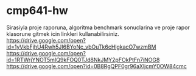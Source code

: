 # cmp641-hw
Sirasiyla proje raporuna, algoritma benchmark sonuclarina ve proje rapor klasorune gitmek icin linkleri kullanabilirsiniz.
https://drive.google.com/open?id=1yVkbFjhU4Rwh5JI6BYoNc_vbOuTk6cHlgkacO7wzmBM
https://drive.google.com/open?id=1RTWrjYNOT5mIQ9kFOQ0TJd8NkJMY2pFOkPtFn7iNOG8
https://drive.google.com/open?id=0B8RgQPF0gr96aXljcmY0OW84cmc
